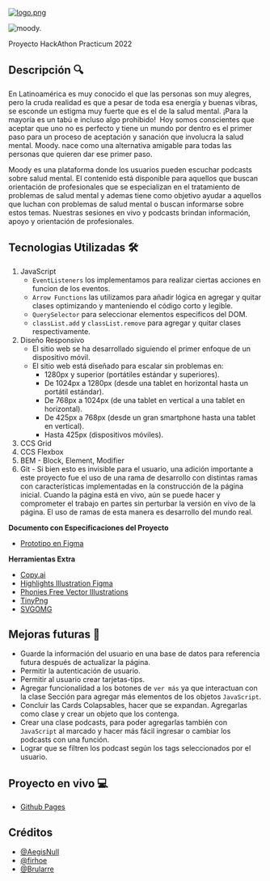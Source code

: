 [![logo.png](https://i.postimg.cc/qRDGfQyk/logo.png)](https://postimg.cc/VrMtnqKT)

![moody.](https://media.giphy.com/media/FL82HRcOsR829pNNQv/giphy.gif)

Proyecto HackAthon Practicum 2022

## Descripción 🔍

En Latinoamérica es muy conocido el que las personas son muy alegres, pero la cruda realidad es que a pesar de toda esa energía y buenas vibras, se esconde un estigma muy fuerte que es el de la salud mental. ¡Para la mayoría es un tabú e incluso algo prohibido! 
Hoy somos conscientes que aceptar que uno no es perfecto y tiene un mundo por dentro es el primer paso para un proceso de aceptación y sanación que involucra la salud mental. Moody. nace como una alternativa amigable para todas las personas que quieren dar ese primer paso.

Moody es una plataforma donde los usuarios pueden escuchar podcasts sobre salud mental. El contenido está disponible para aquellos que buscan orientación de profesionales que se especializan en el tratamiento de problemas de salud mental y ademas tiene como objetivo ayudar a aquellos que luchan con problemas de salud mental o buscan informarse sobre estos temas. Nuestras sesiones en vivo y podcasts brindan información, apoyo y orientación de profesionales.


## Tecnologias Utilizadas 🛠️

1. JavaScript
   - `EventListeners` los implementamos para realizar ciertas acciones en funcion de los eventos. 
   - `Arrow Functions` las utilizamos para añadir lógica en agregar y quitar clases optimizando y manteniendo el código corto y legible.
   - `QuerySelector` para seleccionar elementos especificos del DOM.
   - `classList.add` y `classList.remove` para agregar y quitar clases respectivamente.
2. Diseño Responsivo
   - El sitio web se ha desarrollado siguiendo el primer enfoque de un dispositivo móvil.
   - El sitio web está diseñado para escalar sin problemas en:
     - 1280px y superior (portátiles estándar y superiores).
     - De 1024px a 1280px (desde una tablet en horizontal hasta un portátil estándar).
     - De 768px a 1024px (de una tablet en vertical a una tablet en horizontal).
     - De 425px a 768px (desde un gran smartphone hasta una tablet en vertical).
     - Hasta 425px (dispositivos móviles).
3. CCS Grid
4. CCS Flexbox
5. BEM - Block, Element, Modifier
6. Git - Si bien esto es invisible para el usuario, una adición importante a este proyecto fue el uso de una rama de desarrollo con distintas ramas con características implementadas en la construcción de la página inicial. Cuando la página está en vivo, aún se puede hacer y comprometer el trabajo en partes sin perturbar la versión en vivo de la página. El uso de ramas de esta manera es desarrollo del mundo real.

**Documento con Especificaciones del Proyecto**

- [Prototipo en Figma](https://www.figma.com/file/bxpeuDujJfQep0kPJOyOfG/moody.?node-id=0%3A1&t=vkXVmU0WOZZslTxB-1)

**Herramientas Extra**

- [Copy.ai](https://app.copy.ai/)
- [Highlights Illustration Figma](https://www.figma.com/file/jPwF5GAx8uwixjM15KxFsU/Highlights-Illustration-Library?node-id=5%3A1287&t=ZG6I0qJQrHBwFkX0-0)
- [Phonies Free Vector Illustrations](https://growwwkit.com/illustrations/phonies/)
- [TinyPng](https://tinypng.com/)
- [SVGOMG](https://jakearchibald.github.io/svgomg/)

## Mejoras futuras 💎

- Guarde la información del usuario en una base de datos para referencia futura después de actualizar la página.
- Permitir la autenticación de usuario.
- Permitir al usuario crear tarjetas-tips. 
- Agregar funcionalidad a los botones de `ver más` ya que interactuan con la clase Sección para agregar más elementos de los objetos `JavaScript`.
- Concluir las Cards Colapsables, hacer que se expandan. Agregarlas como clase y crear un objeto que los contenga.
- Crear una clase podcasts, para poder agregarlas también con `JavaScript` al marcado y hacer más fácil ingresar o cambiar los podcasts con una función.
- Lograr que se filtren los podcast según los tags seleccionados por el usuario. 


## Proyecto en vivo 💻

- [Github Pages](https://aegisnull.github.io/moody/)

## Créditos

- [@AegisNull](https://github.com/aegisnull)
- [@firhoe](https://github.com/firhoe)
- [@Brularre](https://github.com/Brularre)
